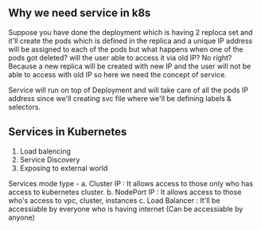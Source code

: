 ## Why we need service in k8s
Suppose you have done the deployment which is having 2 reploca set and it'll create the pods which is defined in the replica and a unique IP address will be assigned to each of the pods
but what happens when one of the pods got deleted? will the user able to access it via old IP? No right? Because a new replica will be created with new IP and the user will not be able to access with old IP so here we need the concept of service.

Service will run on top of Deployment and will take care of all the pods IP address since we'll creating svc file where we'll be defining labels & selectors.

## Services in Kubernetes
1. Load balencing
2. Service Discovery
3. Exposing to external world

Services mode type -
a. Cluster IP : It allows access to those only who has access to kubernetes cluster.
b. NodePort IP : It allows access to those who's access to vpc, cluster, instances
c. Load Balancer : It'll be accessiable by everyone who is having internet (Can be accessiable by anyone)
